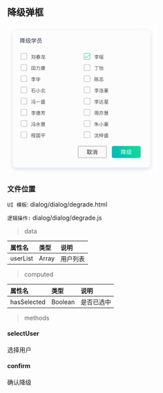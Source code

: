 ## 降级弹框

![image](../image/degrade.png)

### 文件位置

`UI 模板`: dialog/dialog/degrade.html

`逻辑操作:` dialog/dialog/degrade.js

> data

|  属性名      | 类型     | 说明     |
| :---------- | :------- | :------- |
| userList | Array |  用户列表 |

> computed

|  属性名      | 类型     | 说明     |
| :---------- | :------- | :------- |
| hasSelected | Boolean |  是否已选中 |

> methods

#### selectUser

选择用户

#### confirm

确认降级